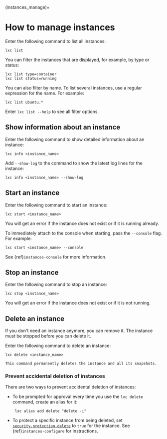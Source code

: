 (instances_manage)=
# How to manage instances

Enter the following command to list all instances:

    lxc list

You can filter the instances that are displayed, for example, by type or status:

    lxc list type=container
    lxc list status=running

You can also filter by name.
To list several instances, use a regular expression for the name.
For example:

    lxc list ubuntu.*

Enter `lxc list --help` to see all filter options.

## Show information about an instance

Enter the following command to show detailed information about an instance:

    lxc info <instance_name>

Add `--show-log` to the command to show the latest log lines for the instance:

    lxc info <instance_name> --show-log

## Start an instance

Enter the following command to start an instance:

    lxc start <instance_name>

You will get an error if the instance does not exist or if it is running already.

To immediately attach to the console when starting, pass the `--console` flag.
For example:

    lxc start <instance_name> --console

See {ref}`instances-console` for more information.

## Stop an instance

Enter the following command to stop an instance:

    lxc stop <instance_name>

You will get an error if the instance does not exist or if it is not running.

## Delete an instance

If you don't need an instance anymore, you can remove it.
The instance must be stopped before you can delete it.

Enter the following command to delete an instance:

    lxc delete <instance_name>

```{caution}
This command permanently deletes the instance and all its snapshots.
```

### Prevent accidental deletion of instances

There are two ways to prevent accidental deletion of instances:

- To be prompted for approval every time you use the `lxc delete` command, create an alias for it:

       lxc alias add delete "delete -i"

- To protect a specific instance from being deleted, set [`security.protection.delete`](instance-options) to `true` for the instance.
  See {ref}`instances-configure` for instructions.
